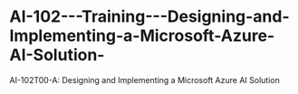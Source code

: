# AI-102---Training---Designing-and-Implementing-a-Microsoft-Azure-AI-Solution-
AI-102T00-A: Designing and Implementing a Microsoft Azure AI Solution 
